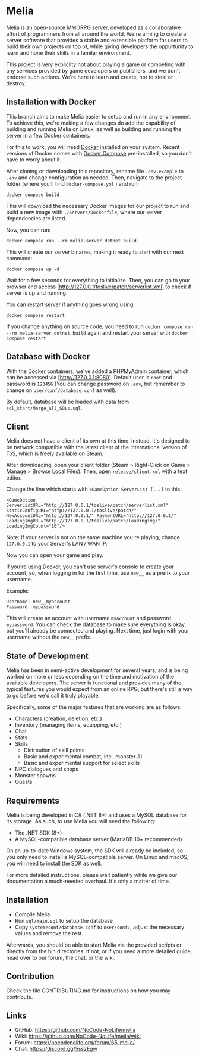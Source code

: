 Melia
=============================================================================

Melia is an open-source MMORPG server, developed as a collaborative affort
of programmers from all around the world. We're aiming to create a server
software that provides a stable and extensible platform for users to build
their own projects on top of, while giving developers the oppurtunity to
learn and hone their skills in a familar environment.

This project is very explicilty not about playing a game or competing
with any services provided by game developers or publishers, and we don't
endorse such actions. We're here to learn and create, not to steal or
destroy.

Installation with Docker
-----------------------------------------------------------------------------

This branch aims to make Melia easier to setup and run in any environment.
To achieve this, we're making a few changes do add the capability of building
and running Melia on Linux, as well as building and running the server in a
few Docker containers.

For this to work, you will need [Docker](https://docs.docker.com/) installed
on your system. Recent versions of Docker comes with [Docker Compose](https://docs.docker.com/compose/)
pre-installed, so you don't have to worry about it.

After cloning or downloading this repository, rename file `.env.example` to
`.env` and change configuration as needed. Then, navigate to the project folder
(where you'll find `docker-compose.yml` ) and run: 

```
docker compose build
```

This will download the necessary Docker Images for our project to run and
build a new image with `./Servers/Dockerfile`, where our server dependencies
are listed.

Now, you can run:
```
docker compose run --rm melia-server dotnet build
```

This will create our server binaries, making it ready to start with our next
command:
```
docker compose up -d
```

Wait for a few seconds for everything to initialize. Then, you can go to your
browser and access [http://127.0.0.1/toslive/patch/serverlist.xml] to check
if server is up and running.

You can restart server if anything goes wrong using:
```
docker compose restart
```

If you change anything on source code, you need to run 
`docker compose run --rm melia-server dotnet build` again and restart your
server with `docker compose restart`


Database with Docker
-----------------------------------------------------------------------------

With the Docker containers, we've added a PHPMyAdmin container, which can be
accessed via [http://127.0.0.1:8080]. Default user is `root` and password
is `123456` (You can change password on `.env`, but remember to change on
`user/conf/database.conf` as well).

By default, database will be loaded with data from `sql_start/Merge_All_SQLs.sql`.



Client
-----------------------------------------------------------------------------

Melia does not have a client of its own at this time. Instead, it's designed
to be network compatible with the latest client of the international
version of ToS, which is freely available on Steam.

After downloading, open your client folder (Steam > Right-Click on Game >
Manage > Browse Local Files). Then, open `release/client.xml` with a text
editor.

Change the line which starts with `<GameOption ServerList [...]` to this:
```
<GameOption ServerListURL="http://127.0.0.1/toslive/patch/serverlist.xml" StaticConfigURL="http://127.0.0.1/toslive/patch/" NewAccountURL="http://127.0.0.1/" PaymentURL="http://127.0.0.1/" LoadingImgURL="http://127.0.0.1/toslive/patch/loadingimg/" LoadingImgCount="10"/>
```

Note: If your server is not on the same machine you're playing, change
`127.0.0.1` to your Server's LAN / WAN IP.

Now you can open your game and play.

If you're using Docker, you can't use server's console to create your
account, so, when logging in for the first time, use `new__` as a prefix
to your username.

Example:
```
Username: new__myaccount
Password: mypassword
```

This will create an account with username `myaccount` and password
`mypassword`. You can check the database to make sure everything is okay,
but you'll already be connected and playing. Next time, just login with
your username without the `new__` prefix.

State of Development
-----------------------------------------------------------------------------

Melia has been in semi-active development for several years, and is
being worked on more or less depending on the time and motivation of
the available developers. The server is functional and provides many
of the typical features you would expect from an online RPG, but
there's still a way to go before we'd call it truly playable.

Specifically, some of the major features that are working are as follows:
- Characters (creation, deletion, etc.)
- Inventory (managing items, equipping, etc.)
- Chat
- Stats
- Skills
  - Distrbution of skill points
  - Basic and experimental combat, incl. monster AI
  - Basic and experimental support for select skills
- NPC dialogues and shops
- Monster spawns
- Quests

Requirements
-----------------------------------------------------------------------------

Melia is being developed in C# (.NET 8+) and uses a MySQL database for
its storage. As such, to use Melia you will need the following:

- The .NET SDK (8+)
- A MySQL-compatible database server (MariaDB 10+ recommended)

On an up-to-date Windows system, the SDK will already be included,
so you only need to install a MySQL-compatible server. On Linux and
macOS, you will need to install the SDK as well.

For more detailed instructions, please wait patiently while we give
our documentation a much-needed overhaul. It's only a matter of time.

Installation
-----------------------------------------------------------------------------

* Compile Melia
* Run `sql/main.sql` to setup the database
* Copy `system/conf/database.conf` to `user/conf/`,
  adjust the necessary values and remove the rest.

Afterwards, you should be able to start Melia via the provided scripts or
directly from the bin directories. If not, or if you need a more detailed
guide, head over to our forum, the chat, or the wiki.

Contribution
-----------------------------------------------------------------------------

Check the file CONTRIBUTING.md for instructions on how you may contribute.

Links
-----------------------------------------------------------------------------

* GitHub: https://github.com/NoCode-NoLife/melia
* Wiki: https://github.com/NoCode-NoLife/melia/wiki
* Forum: https://nocodenolife.org/forum/65-melia/
* Chat: https://discord.gg/5sszEgw

